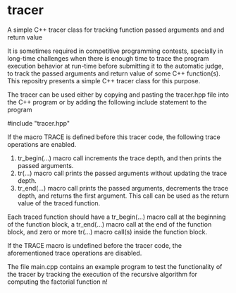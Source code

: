 # tracer
A simple C++ tracer class for tracking function passed arguments and and return value

It is sometimes required in competitive programming contests, specially in long-time challenges when there is enough time to trace the program execution behavior at run-time before submitting it to the automatic judge, to track the passed arguments and return value of some C++ function(s). This repositry presents a simple C++ tracer class for this purpose.

The tracer can be used either by copying and pasting the tracer.hpp file into the C++ program or by adding the following include statement to the program

#include "tracer.hpp"

If the macro TRACE is defined before this tracer code, the following trace operations are enabled.

1. tr_begin(...) macro call increments the trace depth, and then prints the passed arguments.
2. tr(...) macro call prints the passed arguments without updating the trace depth.
2. tr_end(...) macro call prints the passed arguments, decrements the trace depth, and returns the first argument. This call can be used as the return value of the traced function.

Each traced function should have a tr_begin(...) macro call at the beginning of the function block, a tr_end(...) macro call at the end of the function block, and zero or more tr(...) macro call(s) inside the function block.

If the TRACE macro is undefined before the tracer code, the aforementioned trace operations are disabled.

The file main.cpp contains an example program to test the functionality of the tracer by tracking the execution of the recursive algorithm for computing the factorial function n!
